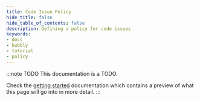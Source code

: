 ```yaml
---
title: Code Issue Policy
hide_title: false
hide_table_of_contents: false
description: Defining a policy for code issues
keywords:
- docs
- bubbly
- tutorial
- policy
---
```


:::note TODO
This documentation is a TODO.

Check the [getting started](../getting-started/getting-started#applying-a-policy) documentation which contains a preview of what this page will go into in more detail.
:::
